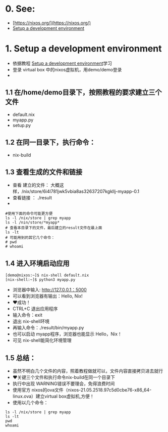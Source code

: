 # 0. See:
  - [https://nixos.org/](https://nixos.org/)
  - [Setup a development environment](https://nixos.org/guides/dev-environment.html)

# 1. Setup a development environment
-  依据教程 [Setup a development environment](https://nixos.org/guides/dev-environment.html)学习
-  登录 virtual box 中的nixos虚拟机，用demo/demo登录
-  
## 1.1 在/home/demo目录下，按照教程的要求建立三个文件
-  default.nix
-  myapp.py
-  setup.py 
## 1.2 在同一目录下，执行命令：
-  nix-build

## 1.3 查看生成的文件和链接
-  查看 建立的文件： 大概这样，/nix/store/6i4l781jwk5vbia8as32637207kgkllj-myapp-0.1
-  查看链接 ： ./result
-  
```
#使用下面的命令可能更方便
ls -l /nix/store | grep myapp
ls -l /nin/store/*myapp*
# 查看本目录下的文件，最后建立的result文件在最上面
ls -lt    
# 可能用到的其它几个命令：
# pwd
# whoami
```  
## 1.4 进入环境启动应用
```
[demo@nixos:~]$ nix-shell default.nix   
[nix-shell:~]$ python3 myapp.py  

```
- 浏览器中输入: http://127.0.0.1：5000   
- 可以看到浏览器有输出：Hello, Nix!   
- ❤️成功！   
- CTRL+C 退出应用程序
- 输入命令：exit
- 退出 nix-shell环境
- 再输入命令：./result/bin/myapp.py
- 也可以启动 myapp程序，浏览器也能显示 Hello，Nix！
- 可见 nix-shell能简化环境管理

## 1.5 总结：
- 虽然不明白几个文件的内容，照着教程做就可以，文件内容直接拷贝进去就行
- ❤️关键三个文件和执行命令nix-build在同一个目录下
- 执行中出现 WARNING错误不要理会，免得浪费时间
- 使用官方 nixos的ova文件（nixos-21.05.2518.97c5d0cbe76-x86_64-linux.ova）建立virtual box虚拟机,方便！
- 使用以几个命令：
```
ls -l /nix/store | grep myapp
ls -lt
pwd
whoami
```
 
